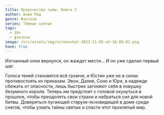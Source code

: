 ```yaml
---
title: Пророчество тьмы. Книга 2
author: Анви Рид
genre: Фэнтези
series: Тёмные святые
tags:
  - 18+
  - фэнтези
image: /src/assets/img/screenshot-2023-11-05-at-16.00.01.png
have: true
---
```

Изгнанный олхи вернулся, он жаждет мести… И он уже сделал первый шаг.

Голоса теней становятся всё громче, и Юстин уже не в силах противостоять их приказам. Эвон, Далия, Соно и Юри, в надежде сбежать от опасности, лишь быстрее загоняют себя в ловушку безумного короля. Теперь им предстоит с головой окунуться в прошлое, чтобы преодолеть свои страхи и набраться сил для новой битвы. Довериться пугающей старухе-ясновидящей в доме среди снегов, чтобы узнать тайны святых и спасти этот проклятый мир.

